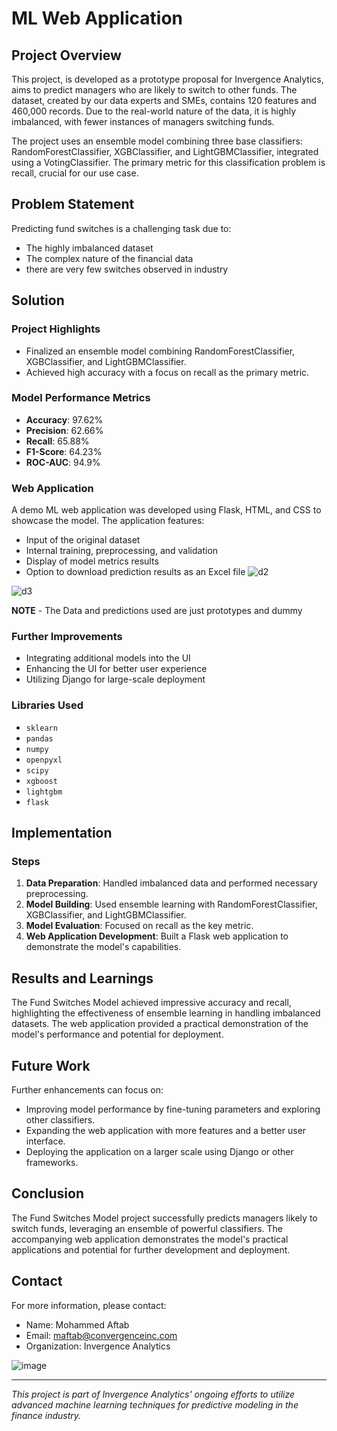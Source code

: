 # ML Web Application

## Project Overview 

This project, is developed as a prototype proposal for Invergence Analytics, aims to predict managers who are likely to switch to other funds. The dataset, created by our data experts and SMEs, contains 120 features and 460,000 records. Due to the real-world nature of the data, it is highly imbalanced, with fewer instances of managers switching funds.      
      
The project uses an ensemble model combining three base classifiers: RandomForestClassifier, XGBClassifier, and LightGBMClassifier, integrated using a VotingClassifier. The primary metric for this classification problem is recall, crucial for our use case.
      
## Problem Statement

Predicting fund switches is a challenging task due to:   
- The highly imbalanced dataset
- The complex nature of the financial data
- there are very few switches observed in industry

## Solution

### Project Highlights
- Finalized an ensemble model combining RandomForestClassifier, XGBClassifier, and LightGBMClassifier.
- Achieved high accuracy with a focus on recall as the primary metric.

### Model Performance Metrics
- **Accuracy**: 97.62%
- **Precision**: 62.66%
- **Recall**: 65.88%
- **F1-Score**: 64.23%
- **ROC-AUC**: 94.9%

### Web Application
A demo ML web application was developed using Flask, HTML, and CSS to showcase the model. The application features:
- Input of the original dataset
- Internal training, preprocessing, and validation
- Display of model metrics results
- Option to download prediction results as an Excel file
![d2](https://github.com/Aftabbs/Fund_Switches_Model_ML_Web-Application/assets/112916888/05eec131-3cd2-479c-9163-8532a825d9bc)

![d3](https://github.com/Aftabbs/Fund_Switches_Model_ML_Web-Application/assets/112916888/57ae4dbc-bcf9-4b67-a27a-7513e608f65f)

**NOTE** - The Data and predictions used are just prototypes and  dummy

### Further Improvements
- Integrating additional models into the UI
- Enhancing the UI for better user experience
- Utilizing Django for large-scale deployment

### Libraries Used
- `sklearn`
- `pandas`
- `numpy`
- `openpyxl`
- `scipy`
- `xgboost`
- `lightgbm`
- `flask`

## Implementation

### Steps
1. **Data Preparation**: Handled imbalanced data and performed necessary preprocessing.
2. **Model Building**: Used ensemble learning with RandomForestClassifier, XGBClassifier, and LightGBMClassifier.
3. **Model Evaluation**: Focused on recall as the key metric.
4. **Web Application Development**: Built a Flask web application to demonstrate the model's capabilities.

## Results and Learnings

The Fund Switches Model achieved impressive accuracy and recall, highlighting the effectiveness of ensemble learning in handling imbalanced datasets. The web application provided a practical demonstration of the model's performance and potential for deployment.

## Future Work

Further enhancements can focus on:
- Improving model performance by fine-tuning parameters and exploring other classifiers.
- Expanding the web application with more features and a better user interface.
- Deploying the application on a larger scale using Django or other frameworks.

## Conclusion

The Fund Switches Model project successfully predicts managers likely to switch funds, leveraging an ensemble of powerful classifiers. The accompanying web application demonstrates the model's practical applications and potential for further development and deployment.

## Contact

For more information, please contact:
- Name: Mohammed Aftab
- Email: maftab@convergenceinc.com
- Organization: Invergence Analytics

  
![image](https://github.com/Aftabbs/Fund_Switches_Model_ML_Web-Application/assets/112916888/3dbcbb52-61e4-4db6-b92a-c9e94df3a6a3)

---

*This project is part of Invergence Analytics' ongoing efforts to utilize advanced machine learning techniques for predictive modeling in the finance industry.*
